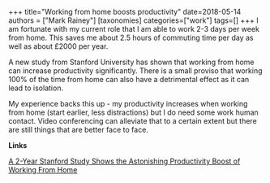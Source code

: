 +++
title="Working from home boosts productivity"
date=2018-05-14
authors = ["Mark Rainey"]
[taxonomies]
categories=["work"]
tags=[]
+++
I am fortunate with my current role that I am able to work 2-3 days per week from home. This saves me about 2.5 hours of commuting time per day as well as about £2000 per year.
<!-- more -->

A new study from Stanford University has shown that working from home can increase productivity significantly. There is a small proviso that working 100% of the time from home can also have a detrimental effect as it can lead to isolation. 

My experience backs this up - my productivity increases when working from home (start earlier, less distractions) but I do need some work human contact. Video conferencing can alleviate that to a certain extent but there are still things that are better face to face.

__Links__

[A 2-Year Stanford Study Shows the Astonishing Productivity Boost of Working From Home](https://www.thriveglobal.com/stories/30386-a-2-year-stanford-study-shows-the-astonishing-productivity-boost-of-working-from-home)
